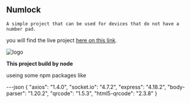 ## Numlock

    A simple project that can be used for devices that do not have a number pad.

you will find the live project [here on this link](https://numlock.onrender.com/).

![logo](https://numlock.onrender.com/imgs/9.jpg)


**This project build by node**

useing some npm packages like


---json
    {
        "axios": "1.4.0",
        "socket.io": "4.7.2",
        "express": "4.18.2",
        "body-parser": "1.20.2",
        "qrcode": "1.5.3",
        "html5-qrcode": "2.3.8"
    }
```
